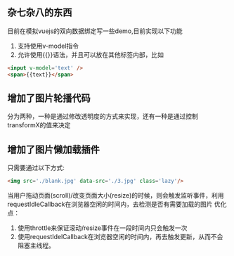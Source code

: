 ## 杂七杂八的东西
目前在模拟vuejs的双向数据绑定写一些demo,目前实现以下功能
1. 支持使用v-model指令
2. 允许使用{{}}语法，并且可以放在其他标签内部，比如
```html
<input v-model='text' />
<span>{{text}}</span>
```

## 增加了图片轮播代码
分为两种，一种是通过修改透明度的方式来实现，还有一种是通过控制transformX的值来决定

## 增加了图片懒加载插件
只需要通过以下方式:
```html
<img src='./blank.jpg' data-src='./3.jpg' class='lazy'/>
```
当用户拖动页面(scroll)/改变页面大小(resize)的时候，则会触发监听事件，利用requestIdleCallback在浏览器空闲的时间内，去检测是否有需要加载的图片
优化点：
1. 使用throttle来保证滚动/resize事件在一段时间内只会触发一次
2. 使用requestIdelCallback在浏览器空闲的时间内，再去触发更新，从而不会阻塞主线程。